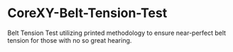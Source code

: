 # CoreXY-Belt-Tension-Test
Belt Tension Test utilizing printed methodology to ensure near-perfect belt tension for those with no so great hearing.


